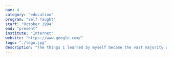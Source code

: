 ```yaml
---
num: 4
category: "education"
program: "Self Taught"
start: "October 1994"
end: "present"
institute: "Internet"
website: "https://www.google.com/"
logo: "./logo.jpg"
description: "The things I learned by myself became the vast majority of what I know today. #AlwaysLearning"
---
```

